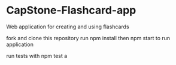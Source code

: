 # CapStone-Flashcard-app

Web application for creating and using flashcards

fork and clone this repository run npm install then npm start to run application

run tests with 
npm test a
